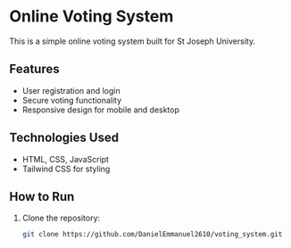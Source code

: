 # Online Voting System

This is a simple online voting system built for St Joseph University.

## Features
- User registration and login
- Secure voting functionality
- Responsive design for mobile and desktop

## Technologies Used
- HTML, CSS, JavaScript
- Tailwind CSS for styling

## How to Run
1. Clone the repository:
   ```bash
   git clone https://github.com/DanielEmmanuel2610/voting_system.git
